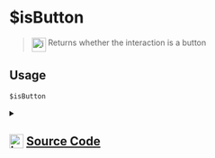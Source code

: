 # $isButton
> <img align="top" src="https://upload.wikimedia.org/wikipedia/commons/thumb/e/e4/Infobox_info_icon.svg/160px-Infobox_info_icon.svg.png?20150409153300" alt="image" width="25" height="auto"> Returns whether the interaction is a button
## Usage
```
$isButton
```
<details>
<summary>
    
## <img align="top" src="https://cdn4.iconfinder.com/data/icons/iconsimple-logotypes/512/github-512.png" alt="image" width="25" height="auto">  [Source Code](https://github.com/tryforge/ForgeScript-V2/blob/main/src/native/isButton.ts)
    
</summary>
    
```ts
import { NativeFunction, Return } from "../structures"

export default new NativeFunction({
    name: "$isButton",
    version: "1.0.0",
    description: "Returns whether the interaction is a button",
    unwrap: false,
    execute(ctx) {
        return this.success(Boolean(ctx.interaction?.isButton()))
    },
})

```
    
</details>